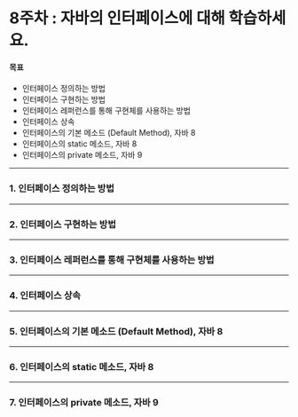 # 8주차 : 자바의 인터페이스에 대해 학습하세요.

#### 목표

- 인터페이스 정의하는 방법
- 인터페이스 구현하는 방법
- 인터페이스 레퍼런스를 통해 구현체를 사용하는 방법
- 인터페이스 상속
- 인터페이스의 기본 메소드 (Default Method), 자바 8
- 인터페이스의 static 메소드, 자바 8
- 인터페이스의 private 메소드, 자바 9

------------
### 1. 인터페이스 정의하는 방법

------------
### 2. 인터페이스 구현하는 방법

------------
### 3. 인터페이스 레퍼런스를 통해 구현체를 사용하는 방법

------------
### 4. 인터페이스 상속

------------
### 5. 인터페이스의 기본 메소드 (Default Method), 자바 8

------------
### 6. 인터페이스의 static 메소드, 자바 8

------------
### 7. 인터페이스의 private 메소드, 자바 9

